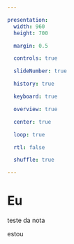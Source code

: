 ```yaml
---

presentation:
  width: 960
  height: 700

  margin: 0.5

  controls: true

  slideNumber: true

  history: true

  keyboard: true

  overview: true

  center: true

  loop: true

  rtl: false

  shuffle: true

---
```


<!-- slide  -->
# Eu
<!-- slide  -->
teste da nota
<!-- slide vertical=true -->
estou
